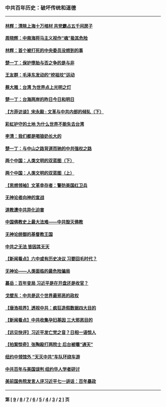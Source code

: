 ### 中共百年历史：破坏传统和道德
---
#### [林辉：清除上海十万棺材 共党霸占五千间房子](../../pages/nf1176114/n14033735.md?07230430) 
#### [周晓辉：中南海将马主义视作“魂”极其危险](../../pages/nf1176114/n14026892.md?07230430) 
#### [林辉：首个被打死的中央委员没想到的事](../../pages/nf1176114/n13987400.md?07230430) 
#### [楚一丁：保护堕胎与否之争的是与非](../../pages/nf1176114/n13815642.md?07230430) 
#### [王友群：毛泽东发动的“挖祖坟”运动](../../pages/nf1176114/n13723639.md?07230430) 
#### [蔡大雅：台湾 为世界点上光明之灯](../../pages/nf1176114/n13531530.md?07230430) 
#### [楚一丁：台海两岸的昨日今日和明日](../../pages/nf1176114/n13531468.md?07230430) 
#### [【方菲访谈】宋永毅 : 文革与中共内部的倾轧（下）](../../pages/nf1176114/n13486836.md?07230430) 
#### [彩虹护守的土地 为什么世界不能失去台湾](../../pages/nf1176114/n13476849.md?07230430) 
#### [李清：我们都是喝狼奶长大的](../../pages/nf1176114/n13471478.md?07230430) 
#### [楚一丁：与中山之路背道而驰的中共强权之路](../../pages/nf1176114/n13437270.md?07230430) 
#### [两个中国：人类文明的双蓝图（下）](../../pages/nf1176114/n13423132.md?07230430) 
#### [两个中国：人类文明的双蓝图（上）](../../pages/nf1176114/n13422687.md?07230430) 
#### [【思想领袖】文革幸存者：警防美国红卫兵](../../pages/nf1176114/n13339289.md?07230430) 
#### [无神论者向神的宣战](../../pages/nf1176114/n13281535.md?07230430) 
#### [道教遭中共异化迫害](../../pages/nf1176114/n13281463.md?07230430) 
#### [中国佛教史上最大法难——中共毁灭佛教](../../pages/nf1176114/n13281397.md?07230430) 
#### [无神论统御的基督教王国](../../pages/nf1176114/n13281280.md?07230430) 
#### [中共之无法 皆因其无天](../../pages/nf1176114/n13281088.md?07230430) 
#### [【新闻看点】六中或有历史决议 习要回毛时代？](../../pages/nf1176114/n13222895.md?07230430) 
#### [无神论——人类面临的最危险骗局](../../pages/nf1176114/n13196137.md?07230430) 
#### [慕岳：百年变局 习近平是在开盘还是收官？](../../pages/nf1176114/n13206516.md?07230430) 
#### [戈壁东：中共是这个世界最邪恶的政权](../../pages/nf1176114/n13085641.md?07230430) 
#### [【唐浩视界】透视中共：疯狂造假数据四大目的](../../pages/nf1176114/n13080590.md?07230430) 
#### [【新闻看点】中共收集孕妇基因 三大邪恶目的](../../pages/nf1176114/n13077182.md?07230430) 
#### [【远见快评】习近平发亡党之音？日相一语惊人](../../pages/nf1176114/n13074809.md?07230430) 
#### [【拍案惊奇】张陶殴打两院士 后台被曝“通天”](../../pages/nf1176114/n13070496.md?07230430) 
#### [纽约中领馆外 “天灭中共”车队环绕车游](../../pages/nf1176114/n13070693.md?07230430) 
#### [中共百年与美国误判 纽约华人学者研讨](../../pages/nf1176114/n13067969.md?07230430) 
#### [美前国务院发言人评习近平七一讲话：百年暴政](../../pages/nf1176114/n13066986.md?07230430) 

---
#### 第 [ [9](./9.md?07230430) / [8](./8.md?07230430) / [7](./7.md?07230430) / [6](./6.md?07230430) / [5](./5.md?07230430) / [4](./4.md?07230430) / [3](./3.md?07230430) / [2](./2.md?07230430) ] 页
